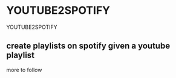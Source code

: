 # YOUTUBE2SPOTIFY
YOUTUBE2SPOTIFY

## create playlists on spotify given a youtube playlist ##
more to follow
